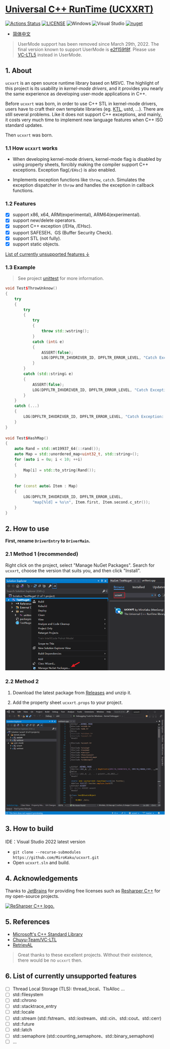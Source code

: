 # [Universal C++ RunTime (UCXXRT)](https://github.com/mirokaku/ucxxrt)

[![Actions Status](https://github.com/MiroKaku/ucxxrt/workflows/build/badge.svg)](https://github.com/MiroKaku/ucxxrt/actions)
[![LICENSE](https://img.shields.io/badge/license-MIT-blue.svg)](https://github.com/MiroKaku/ucxxrt/blob/main/LICENSE)
![Windows](https://img.shields.io/badge/Windows-7+-orange.svg)
![Visual Studio](https://img.shields.io/badge/Visual%20Studio-2022-purple.svg)
[![nuget](https://img.shields.io/nuget/v/ucxxrt)](https://www.nuget.org/packages/ucxxrt/)

* [简体中文](https://github.com/MiroKaku/ucxxrt/blob/main/README.zh-CN.md)

> UserMode support has been removed since March 29th, 2022. The final version known to support UserMode is [e2f159f8f](https://github.com/MiroKaku/ucxxrt/tree/e2f159f8f04a829359e3a057b70457121485b4dc). Please use [VC-LTL5](https://github.com/Chuyu-Team/VC-LTL5) instead in UserMode.

## 1. About

`ucxxrt` is an open source runtime library based on MSVC. The highlight of this project is its usability in *kernel-mode drivers*, and it provides you nearly the same experience as developing user-mode applications in C++.

Before `ucxxrt` was born, in order to use C++ STL in kernel-mode drivers, users have to craft their own template libraries (eg. [KTL](https://github.com/MeeSong/KTL), ustd, ...).
There are still several problems. Like it does not support C++ exceptions, and mainly, it costs very much time to implement new language features when C++ ISO standard updates.

Then `ucxxrt` was born.

### 1.1 How `ucxxrt` works

* When developing kernel-mode drivers, kernel-mode flag is disabled by using property sheets, forcibly making the compiler support C++ exceptions. Exception flag(`/EHsc`) is also enabled.

* Implements exception functions like `throw`, `catch`. Simulates the exception dispatcher in `throw` and handles the exception in callback functions.

### 1.2 Features

- [x] support x86, x64, ARM(experimental), ARM64(experimental).
- [x] support new/delete operators.
- [x] support C++ exception (/EHa, /EHsc).
- [x] support SAFESEH、GS (Buffer Security Check).
- [x] support STL (not fully).
- [x] support static objects.

[List of currently unsupported features ↓](#6-List-of-features-that-are-not-supported-at-this-time)

### 1.3 Example

> See project [unittest](https://github.com/MiroKaku/ucxxrt/blob/main/test/unittest.cpp) for more information.

```cpp
void Test$ThrowUnknow()
{
    try
    {
        try
        {
            try
            {
                throw std::wstring();
            }
            catch (int& e)
            {
                ASSERT(false);
                LOG(DPFLTR_IHVDRIVER_ID, DPFLTR_ERROR_LEVEL, "Catch Exception: %d\n", e);
            }
        }
        catch (std::string& e)
        {
            ASSERT(false);
            LOG(DPFLTR_IHVDRIVER_ID, DPFLTR_ERROR_LEVEL, "Catch Exception: %s\n", e.c_str());
        }
    }
    catch (...)
    {
        LOG(DPFLTR_IHVDRIVER_ID, DPFLTR_ERROR_LEVEL, "Catch Exception: ...\n");
    }
}

void Test$HashMap()
{
    auto Rand = std::mt19937_64(::rand());
    auto Map = std::unordered_map<uint32_t, std::string>();
    for (auto i = 0u; i < 10; ++i)
    {
        Map[i] = std::to_string(Rand());
    }

    for (const auto& Item : Map)
    {
        LOG(DPFLTR_IHVDRIVER_ID, DPFLTR_ERROR_LEVEL,
            "map[%ld] = %s\n", Item.first, Item.second.c_str());
    }
}
```

## 2. How to use

**First, rename `DriverEntry` to `DriverMain`.**

### 2.1 Method 1 (recommended)

Right click on the project, select "Manage NuGet Packages".
Search for `ucxxrt`, choose the version that suits you, and then click "Install".

![nuget](https://raw.githubusercontent.com/MiroKaku/ucxxrt/main/readme/nuget.png)

### 2.2 Method 2

1. Download the latest package from [Releases](https://github.com/MiroKaku/ucxxrt/releases) and unzip it.

2. Add the property sheet `ucxxrt.props` to your project.

![usage](https://raw.githubusercontent.com/MiroKaku/ucxxrt/main/readme/use.gif)

## 3. How to build

IDE：Visual Studio 2022 latest version

* `git clone --recurse-submodules https://github.com/MiroKaku/ucxxrt.git`
* Open `ucxxrt.sln` and build.

## 4. Acknowledgements

Thanks to [JetBrains](https://www.jetbrains.com/?from=meesong) for providing free licenses such as [Resharper C++](https://www.jetbrains.com/resharper-cpp/?from=meesong) for my open-source projects.

[<img src="https://resources.jetbrains.com/storage/products/company/brand/logos/ReSharperCPP_icon.png" alt="ReSharper C++ logo." width=200>](https://www.jetbrains.com/?from=meesong)

## 5. References

* [Microsoft's C++ Standard Library](https://github.com/microsoft/stl)
* [Chuyu-Team/VC-LTL](https://github.com/Chuyu-Team/VC-LTL)
* [RetrievAL](https://github.com/SpoilerScriptsGroup/RetrievAL)

> Great thanks to these excellent projects. Without their existence, there would be no `ucxxrt` then.

## 6. List of currently unsupported features

- [ ] Thread Local Storage (TLS): thread_local、TlsAlloc ...
- [ ] std::filesystem
- [ ] std::chrono
- [ ] std::stacktrace_entry
- [ ] std::locale
- [ ] std::stream (std::fstream、std::iostream、std::cin、std::cout、std::cerr)
- [ ] std::future
- [ ] std::latch
- [ ] std::semaphore (std::counting_semaphore、std::binary_semaphore)
- [ ] ...

